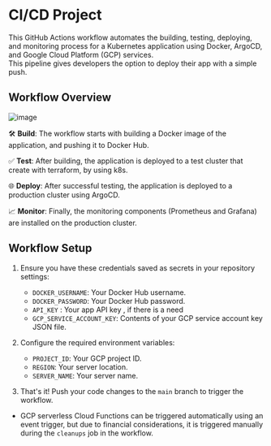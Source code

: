 # CI/CD Project

This GitHub Actions workflow automates the building, testing, deploying, and monitoring process for a Kubernetes application using Docker, ArgoCD, and Google Cloud Platform (GCP) services. <br />
This pipeline gives developers the option to deploy their app with a simple push.

## Workflow Overview
![image](https://github.com/yotamdavid/ferari_finel/assets/134198738/d1769800-4b98-41a1-938d-4ca381c6ee78)


🛠️ **Build**: The workflow starts with building a Docker image of the application, and pushing it to Docker Hub.

✅ **Test**: After building, the application is deployed to a test cluster that create with terraform, by using k8s.

🌐 **Deploy**: After successful testing, the application is deployed to a production cluster using ArgoCD.

📈 **Monitor**: Finally, the monitoring components (Prometheus and Grafana) are installed on the production cluster.

## Workflow Setup

1. Ensure you have these credentials saved as secrets in your repository settings:

   - `DOCKER_USERNAME`: Your Docker Hub username.
   - `DOCKER_PASSWORD`: Your Docker Hub password.
   - `API_KEY` : Your app API key , if there is a need
   - `GCP_SERVICE_ACCOUNT_KEY`: Contents of your GCP service account key JSON file.

2. Configure the required environment variables:

   - `PROJECT_ID`: Your GCP project ID.
   - `REGION`: Your server location.
   - `SERVER_NAME`: Your server name.

3. That's it! Push your code changes to the `main` branch to trigger the workflow.

- GCP serverless Cloud Functions can be triggered automatically using an event trigger, but due to financial considerations, it is triggered manually during the `cleanups` job in the workflow.
